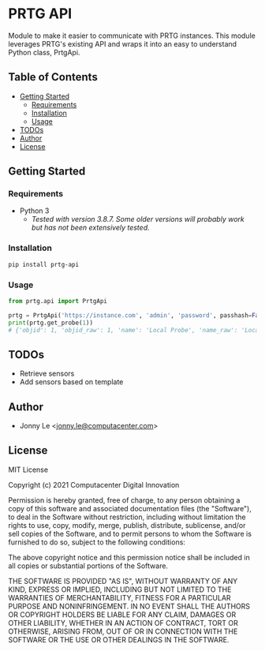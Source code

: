 # PRTG API

Module to make it easier to communicate with PRTG instances. This module leverages PRTG's existing API and wraps it into an easy to understand Python class, PrtgApi.

## Table of Contents

* [Getting Started](#getting-started)
    * [Requirements](#requirements)
    * [Installation](#installation)
    * [Usage](#usage)
* [TODOs](#todos)
* [Author](#author)
* [License](#license)

## Getting Started

### Requirements


* Python 3
    * _Tested with version 3.8.7. Some older versions will probably work but has not been extensively tested._

### Installation

```bash
pip install prtg-api
```

### Usage

```python
from prtg.api import PrtgApi

prtg = PrtgApi('https://instance.com', 'admin', 'password', passhash=False)
print(prtg.get_probe(1))
# {'objid': 1, 'objid_raw': 1, 'name': 'Local Probe', 'name_raw': 'Local Probe', 'active': True, 'active_raw': -1, 'tags': '', 'tags_raw': '', 'parentid': 0, 'parentid_raw': 0, 'priority': '3', 'priority_raw': 3, 'status': 'Up', 'status_raw': 3, 'groupnum': '10', 'groupnum_raw': 10, 'devicenum': '6', 'devicenum_raw': 6, 'location': '', 'location_raw': ''}
```

## TODOs
* Retrieve sensors
* Add sensors based on template

## Author
* Jonny Le <<jonny.le@computacenter.com>>

## License
MIT License

Copyright (c) 2021 Computacenter Digital Innovation

Permission is hereby granted, free of charge, to any person obtaining a copy
of this software and associated documentation files (the "Software"), to deal
in the Software without restriction, including without limitation the rights
to use, copy, modify, merge, publish, distribute, sublicense, and/or sell
copies of the Software, and to permit persons to whom the Software is
furnished to do so, subject to the following conditions:

The above copyright notice and this permission notice shall be included in all
copies or substantial portions of the Software.

THE SOFTWARE IS PROVIDED "AS IS", WITHOUT WARRANTY OF ANY KIND, EXPRESS OR
IMPLIED, INCLUDING BUT NOT LIMITED TO THE WARRANTIES OF MERCHANTABILITY,
FITNESS FOR A PARTICULAR PURPOSE AND NONINFRINGEMENT. IN NO EVENT SHALL THE
AUTHORS OR COPYRIGHT HOLDERS BE LIABLE FOR ANY CLAIM, DAMAGES OR OTHER
LIABILITY, WHETHER IN AN ACTION OF CONTRACT, TORT OR OTHERWISE, ARISING FROM,
OUT OF OR IN CONNECTION WITH THE SOFTWARE OR THE USE OR OTHER DEALINGS IN THE
SOFTWARE.